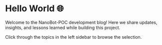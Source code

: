 # Hello World 🌐
Welcome to the NanoBot-POC development blog! Here we share updates, insights, and lessons learned while building this project.  

Click through the topics in the left sidebar to browse the selection.  

